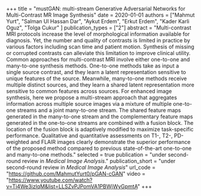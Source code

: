 
+++
title = "mustGAN: multi-stream Generative Adversarial Networks for Multi-Contrast MR Image Synthesis"
date = 2020-01-01
authors = ["Mahmut Yurt", "Salman Ul Hassan Dar", "Aykut Erdem", "Erkut Erdem", "Kader Karli Oguz", "Tolga Cukur" ]
publication_types = ["2"]
abstract = "Multi-contrast MRI protocols increase the level of morphological information available for diagnosis. Yet, the number and quality of contrasts is limited in practice by various factors including scan time and patient motion. Synthesis of missing or corrupted contrasts can alleviate this limitation to improve clinical utility. Common approaches for multi-contrast MRI involve either one-to-one and many-to-one synthesis methods. One-to-one methods take as input a single source contrast, and they learn a latent representation sensitive to unique features of the source. Meanwhile, many-to-one methods receive multiple distinct sources, and they learn a shared latent representation more sensitive to common features across sources. For enhanced image synthesis, here we propose a multi-stream approach that aggregates information across multiple source images via a mixture of multiple one-to-one streams and a joint many-to-one stream. The shared feature maps generated in the many-to-one stream and the complementary feature maps generated in the one-to-one streams are combined with a fusion block. The location of the fusion block is adaptively modified to maximize task-specific performance. Qualitative and quantitative assessments on T1-, T2-, PD-weighted and FLAIR images clearly demonstrate the superior performance of the proposed method compared to previous state-of-the-art one-to-one and many-to-one methods."
selected = true
publication = "under second-round review in *Medical Image Analysis*."
publication_short = "under second-round review in *Medical Image Analysis*"
url_code = "https://github.com/MahmutYurt0/pGAN-cGAN"
video = "https://www.youtube.com/watch?v=Ti4We3izlqM&list=LLSZvPJPomVA1PBWjWyGpmtA"
+++
